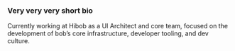 ### Very very very short bio

Currently working at Hibob as a UI Architect and core team, focused on the development of bob’s core infrastructure, developer tooling, and dev culture.




